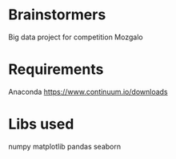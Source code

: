 # Brainstormers
Big data project for competition Mozgalo

# Requirements
Anaconda
https://www.continuum.io/downloads

# Libs used
numpy
matplotlib
pandas
seaborn
